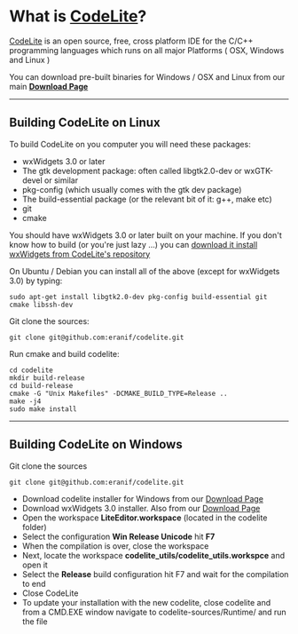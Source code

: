 What is [CodeLite][1]?
====

[CodeLite][1] is an open source, free, cross platform IDE for the C/C++ programming languages which runs on all major Platforms ( OSX, Windows and Linux )

You can download pre-built binaries for Windows / OSX and Linux from our main **[Download Page][3]**


----------


Building CodeLite on Linux
----

To build CodeLite on you computer you will need these packages:

 - wxWidgets 3.0 or later
 - The gtk development package: often called libgtk2.0-dev or wxGTK-devel or similar
 - pkg-config (which usually comes with the gtk dev package)
 - The build-essential package (or the relevant bit of it: g++, make etc)
 - git
 - cmake

You should have wxWidgets 3.0 or later built on your machine. If you don't know how to build (or you're just lazy ...) you can [download it install wxWidgets from CodeLite's repository][2]


On Ubuntu / Debian you can install all of the above (except for wxWidgets 3.0) by typing:

    sudo apt-get install libgtk2.0-dev pkg-config build-essential git cmake libssh-dev

Git clone the sources:

    git clone git@github.com:eranif/codelite.git

Run cmake and build codelite:

    cd codelite
    mkdir build-release
    cd build-release
    cmake -G "Unix Makefiles" -DCMAKE_BUILD_TYPE=Release ..
    make -j4
    sudo make install

----------

Building CodeLite on Windows
----
Git clone the sources

    git clone git@github.com:eranif/codelite.git


 - Download codelite installer for Windows from our [Download Page][3]
 - Download wxWidgets 3.0 installer. Also from our [Download Page][3]
 - Open the workspace **LiteEditor.workspace** (located in the codelite folder)
 - Select the configuration **Win Release Unicode** hit **F7**
 - When the compilation is over, close the workspace
 - Next, locate the workspace **codelite_utils/codelite_utils.workspce** and open it
 - Select the **Release** build configuration hit F7 and wait for the compilation to end
 - Close CodeLite
 - To update your installation with the new codelite, close codelite and from a CMD.EXE window navigate to codelite-sources/Runtime/ and run the file 

[1]: http://codelite.org
[2]: http://www.codelite.org/LiteEditor/WxWidgets30Binaries
[3]: http://codelite.org/support.php